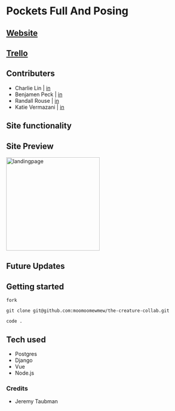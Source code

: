 # Pockets Full And Posing

## [Website](https://pockets-full-and-posing.herokuapp.com/)
## [Trello](https://trello.com/b/CpmBI2JS/hackathon2) 

## Contributers
* Charlie Lin | [in](https://www.linkedin.com/in/charlie-lin1988/)
* Benjamen Peck | [in](https://www.linkedin.com/in/benjaminlpeck/)
* Randall Rouse | [in](https://www.linkedin.com/in/randall-rouse/)
* Katie Vermazani | [in](https://www.linkedin.com/in/user02387456/) 

## Site functionality


## Site Preview
<img height="250" src="./pics/landingpage.png" alt="landingpage">


## Future Updates

## Getting started
```
fork
```
```
git clone git@github.com:moomoomewmew/the-creature-collab.git
```
```
code .
```

## Tech used
* Postgres
* Django
* Vue
* Node.js

### Credits
* Jeremy Taubman
